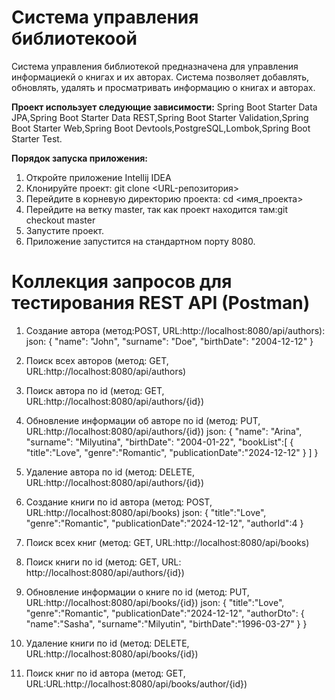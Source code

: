 # ******Система управления библиотекоой******

Система управления библиотекой предназначена для управления информациекй о книгах и их авторах. Система позволяет
добавлять, обновлять, удалять и просматривать информацию о книгах и авторах.

**Проект использует следующие зависимости:** Spring Boot Starter Data JPA,Spring Boot Starter Data REST,Spring Boot Starter
Validation,Spring Boot Starter Web,Spring Boot Devtools,PostgreSQL,Lombok,Spring Boot Starter Test.

**Порядок запуска приложения:**
1. Откройте приложение Intellij IDEA
2. Клонируйте проект: git clone <URL-репозитория>
3. Перейдите в корневую директорию проекта: cd <имя_проекта>
4. Перейдите на ветку master, так как проект находится там:git checkout master
5. Запустите проект.
6. Приложение запустится на стандартном порту 8080.

#    **Коллекция запросов для тестирования REST API (Postman)**

1. Создание автора (метод:POST, URL:http://localhost:8080/api/authors):
   json:
   {
   "name": "John",
   "surname": "Doe",
   "birthDate": "2004-12-12"
   }

2. Поиск всех авторов (метод: GET, URL:http://localhost:8080/api/authors)

3. Поиск автора по id (метод: GET, URL:http://localhost:8080/api/authors/{id})

4. Обновление информации об авторе по id (метод: PUT, URL:http://localhost:8080/api/authors/{id})
   json:
   {
   "name": "Arina",
   "surname": "Milyutina",
   "birthDate": "2004-01-22",
   "bookList":[
   {
   "title":"Love",
   "genre":"Romantic",
   "publicationDate":"2024-12-12"
   }
   ]
   }

5. Удаление автора по id (метод: DELETE, URL:http://localhost:8080/api/authors/{id})

6. Создание книги по id автора (метод: POST, URL:http://localhost:8080/api/books)
   json:
   {
   "title":"Love",
   "genre":"Romantic",
   "publicationDate":"2024-12-12",
   "authorId":4
   }

7. Поиск всех книг (метод: GET, URL:http://localhost:8080/api/books)

8. Поиск книги по id (метод: GET, URL: http://localhost:8080/api/authors/{id})

9. Обновление информации о книге по id (метод: PUT, URL:http://localhost:8080/api/books/{id})
   json:
   {
   "title":"Love",
   "genre":"Romantic",
   "publicationDate":"2024-12-12",
   "authorDto":
   {
   "name":"Sasha",
   "surname":"Milyutin",
   "birthDate":"1996-03-27"
   }
   }

10. Удаление книги по id (метод: DELETE, URL:http://localhost:8080/api/books/{id})

11. Поиск книг по id автора (метод: GET, URL:URL:http://localhost:8080/api/books/author/{id})


